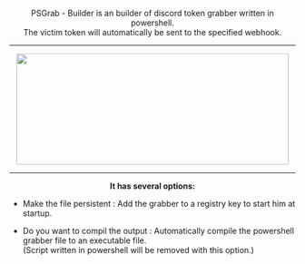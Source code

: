<p align="center">
PSGrab - Builder is an builder of discord token grabber written in powershell. <br>
The victim token will automatically be sent to the specified webhook.
</p>

-----

<p align="center">
<img src="https://cdn.discordapp.com/attachments/956244677147897986/961921538930667550/unknown.png", width="480", height="196">
</p>

-----

<p align="center"><strong>It has several options:</strong></p>

* Make the file persistent : 
	Add the grabber to a registry key to start him at startup.

* Do you want to compil the output :
	Automatically compile the powershell grabber file to an executable file.<br>
	(Script written in powershell will be removed with this option.)


